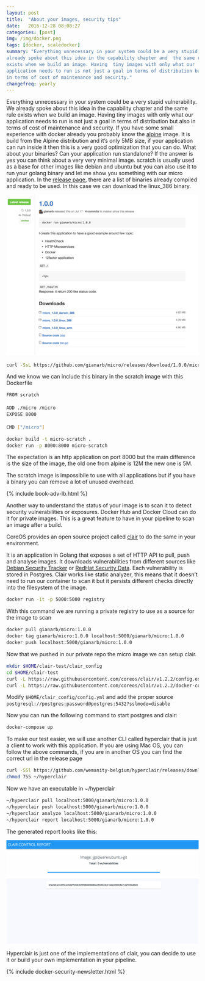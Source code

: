 ```yaml
---
layout: post
title:  "About your images, security tips"
date:   2016-12-28 08:08:27
categories: [post]
img: /img/docker.png
tags: [docker, scaledocker]
summary: "Everything unnecessary in your system could be a very stupid vulnerability. We
already spoke about this idea in the capability chapter and  the same rule
exists when we build an image. Having  tiny images with only what our
application needs to run is not just a goal in terms of distribution but also
in terms of cost of maintenance and security."
changefreq: yearly
---
```


Everything unnecessary in your system could be a very stupid vulnerability. We
already spoke about this idea in the capability chapter and  the same rule
exists when we build an image. Having  tiny images with only what our
application needs to run is not just a goal in terms of distribution but also
in terms of cost of maintenance and security.  If you have some small
experience with docker already you probably know the
[alpine](https://hub.docker.com/_/alpine/) image. It is build
from the Alpine distribution and it’s only 5MB size, if your application can
run inside it then this is a very good optimization that you can do.  What
about your binaries? Can your application run standalone? If the answer is yes
you can think about a very very minimal image. scratch is usually used as a
base for other images like debian and ubuntu but you can also use it to run
your golang binary and let me show you something with our micro application.
In the [release page](https://github.com/gianarb/micro/releases/tag/1.0.0),
there are a list of binaries already compiled and ready to be used. In this
case we can download the linux_386 binary.

<img class="img-responsive" src="/img/security-image/micro-release.png">

```bash
curl -SsL https://github.com/gianarb/micro/releases/download/1.0.0/micro_1.0.0_linux_386 > micro
```

And we know we can include this binary in the scratch image with this Dockerfile

```bash
FROM scratch

ADD ./micro /micro
EXPOSE 8000

CMD ["/micro"]
```

```bash
docker build -t micro-scratch .
docker run -p 8000:8000 micro-scratch
```

The expectation is an http application on port 8000 but the main difference is
the size of the image, the old one from alpine is 12M the new one is 5M.

The scratch image is impossibile to use with all applications but if you have a
binary you can remove a lot of unused overhead.

<div class="post row">
  <div class="col-md-12">
      {% include book-adv-lb.html %}
  </div>
</div>

Another way to understand the status of your image is to scan it to detect
security vulnerabilities or exposures. Docker Hub and Docker Cloud can do it
for private images.  This is a great feature to have in your pipeline to scan
an image after a build.

CoreOS provides an open source project called [clair](
https://github.com/coreos/clair) to do the same in your environment.

It is an application in Golang that exposes a set of HTTP API to
pull, push and analyse images. It downloads vulnerabilities from different
sources like [Debian Security
Tracker](https://security-tracker.debian.org/tracker) or [RedHat Security
Data]( https://www.redhat.com/security/data/metrics/). Each vulnerability is
stored in Postgres. Clair works like static analyzer, this means that it
doesn’t need to run our container to scan it but it persists different checks
directly into the filesystem of the image.

```bash
docker run -it -p 5000:5000 registry
```

With this command we are running a private registry to use as a source for the
image to scan

```bash
docker pull gianarb/micro:1.0.0
docker tag gianarb/micro:1.0.0 localhost:5000/gianarb/micro:1.0.0
docker push localhost:5000/gianarb/micro:1.0.0
```

Now that we pushed in our private repo the micro image we can setup clair.

```bash
mkdir $HOME/clair-test/clair_config
cd $HOME/clair-test
curl -L https://raw.githubusercontent.com/coreos/clair/v1.2.2/config.example.yaml -o clair_config/config.yaml
curl -L https://raw.githubusercontent.com/coreos/clair/v1.2.2/docker-compose.yml -o docker-compose.yml
```
Modify `$HOME/clair_config/config.yml` and add the proper source
`postgresql://postgres:password@postgres:5432?sslmode=disable`

Now you can run the following command to start postgres and clair:

```bash
docker-compose up
```

To make our test easier, we will use another CLI called hyperclair that is just
a client to work with this application. If you are using Mac OS, you can follow
the above commands, if you are in another OS you can find the correct url in
the release page

```bash
curl -SSl https://github.com/wemanity-belgium/hyperclair/releases/download/0.5.2/hyperclair-darwin-386 > ~/hyperclair
chmod 755 ~/hyperclair
```

Now we have an executable in ~/hyperclair

```bash
~/hyperclair pull localhost:5000/gianarb/micro:1.0.0
~/hyperclair push localhost:5000/gianarb/micro:1.0.0
~/hyperclair analyze localhost:5000/gianarb/micro:1.0.0
~/hyperclair report localhost:5000/gianarb/micro:1.0.0
```

The generated report looks like this:

<img class="img-responsive" src="/img/security-image/report-clair.png">

Hyperclair is just one of the implementations of clair, you can decide to use
it or build your own implementation in your pipeline.

<div class="post row">
  <div class="col-md-12">
      {% include docker-security-newsletter.html %}
  </div>
</div>
